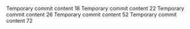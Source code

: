 Temporary commit content 18
Temporary commit content 22
Temporary commit content 26
Temporary commit content 52
Temporary commit content 72
